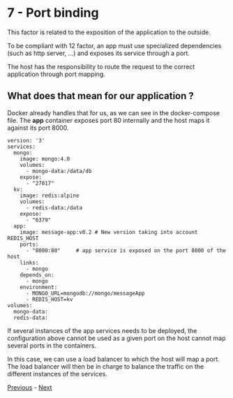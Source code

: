 # 7 - Port binding

This factor is related to the exposition of the application to the outside.

To be compliant with 12 factor, an app must use specialized dependencies (such as http server, ...) and exposes its service through a port.

The host has the responsibility to route the request to the correct application through port mapping.

## What does that mean for our application ?

Docker already handles that for us, as we can see in the docker-compose file. The **app** container exposes port 80 internally and the host maps it against its port 8000.

```
version: '3'
services:
  mongo:
    image: mongo:4.0
    volumes:
      - mongo-data:/data/db
    expose:
      - "27017"
  kv:
    image: redis:alpine
    volumes:
      - redis-data:/data
    expose:
      - "6379"
  app:
    image: message-app:v0.2 # New version taking into account REDIS_HOST
    ports:
      - "8000:80"     # app service is exposed on the port 8000 of the host
    links:
      - mongo
    depends_on:
      - mongo
    environment:
      - MONGO_URL=mongodb://mongo/messageApp
      - REDIS_HOST=kv
volumes:
  mongo-data:
  redis-data:
```

If several instances of the app services needs to be deployed, the configuration above cannot be used as a given port on the host cannot map several ports in the containers.

In this case, we can use a load balancer to which the host will map a port. The load balancer will then be in charge to balance the traffic on the different instances of the services. 

[Previous](06_processes.md) - [Next](08_concurrency.md)
